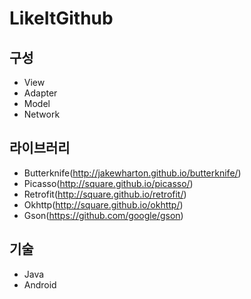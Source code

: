 # LikeItGithub

## 구성
- View
- Adapter
- Model
- Network

## 라이브러리
- Butterknife(http://jakewharton.github.io/butterknife/)
- Picasso(http://square.github.io/picasso/)
- Retrofit(http://square.github.io/retrofit/)
- Okhttp(http://square.github.io/okhttp/)
- Gson(https://github.com/google/gson)

## 기술
- Java
- Android
